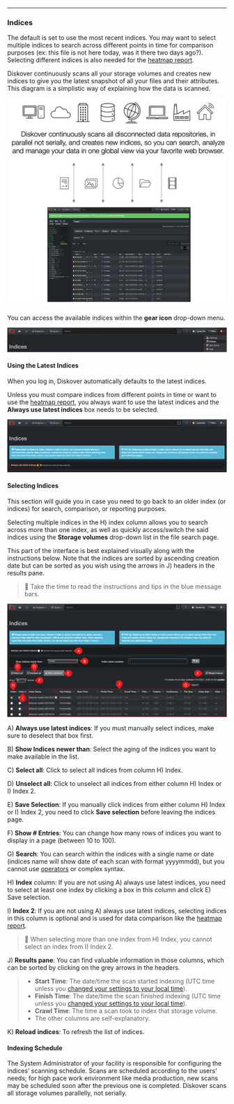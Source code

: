 <p id="indices"></p>

___
### Indices

The default is set to use the most recent  indices. You may want to select multiple indices to search across different points in time for comparison purposes (ex: this file is not here today, was it there two days ago?). Selecting different indices is also needed for the [heatmap report](#heatmap).

Diskover continuously scans all your storage volumes and creates new indices to give you the latest snapshot of all your files and their attributes. This diagram is a simplistic way of explaining how the data is scanned.

<img src="images/diagram_diskover_indexing.png" width="600">

You can access the available indices within the  **gear icon** drop-down menu.

![Image: Accessing the Indices Page](images/image_menu_gear_icon_selection_indices.png)

#### Using the Latest Indices

When you log in, Diskover automatically defaults to the latest indices.

Unless you must compare indices from different points in time or want to use the [heatmap report](#heatmap), you always want to use the latest indices and the  **Always use latest indices**  box needs to be selected.

![Image: Always Use Latest Indices](images/image_indices_always_use_latest_indices.png)

<p id="index_selection"></p>

#### Selecting Indices

This section will guide you in case you need to go back to an older index (or indices) for search, comparison, or reporting  purposes.

Selecting multiple indices in the H) index column allows you to search across more than one index, as well as quickly access/switch the said indices using the  **Storage volumes**  drop-down list in the file search page.

This part of the interface is best explained visually along with the instructions below. Note that the indices are sorted by ascending creation date but can be sorted as you wish using the arrows in J) headers in the results pane.

>🔆 Take the time to read the instructions and tips in the blue message bars.

![Image: Indices Overview](images/image_indices_overview.png)

A) **Always use latest indices**: If you must manually select indices, make sure to deselect that box first.

B) **Show Indices newer than**: Select the aging of the indices you want to make available in the list.

C) **Select all**: Click to select all indices from column H) Index.

D) **Unselect all**: Click to unselect all indices from either column H) Index or I) Index 2.

E) **Save Selection**: If you manually click indices from either column H) Index or I) Index 2, you need to click  **Save selection**  before leaving the indices page.

F) **Show # Entries**: You can change how many rows of indices you want to display in a page (between 10 to 100).

G) **Search**: You can search within the indices with a single name or date (indices name will show date of each scan with format yyyymmdd), but you cannot use [operators](#operators) or complex syntax.

H) **Index** column: If you are not using A) always use latest indices, you need to select at least one index by clicking a box in this column and click E) Save selection.

I) **Index 2**: If you are not using A) always use latest indices, selecting indices in this column is optional and is used for data comparison like the [heatmap report](#heatmap).

>🔆 When selecting more than one index from H) Index, you cannot select an index from I) Index 2.

J) **Results pane**: You can find valuable information in those columns, which can be sorted by clicking on the grey arrows in the headers.
>- **Start Time**: The date/time the scan started indexing (UTC time unless you [changed your settings to your local time](#time)).
>- **Finish Time**: The date/time the scan finished indexing (UTC time unless you [changed your settings to your local time](#time)).
>- **Crawl Time**: The time a scan took to index that storage volume.
>- The other columns are self-explanatory.

K) **Reload** **indices**: To refresh the list of indices.

#### Indexing Schedule

The System Administrator of your facility is responsible for configuring the indices’ scanning schedule. Scans are scheduled according to the users’ needs; for high pace work environment like media production, new scans may be scheduled soon after the previous one is completed. Diskover scans all storage volumes parallelly, not serially.
